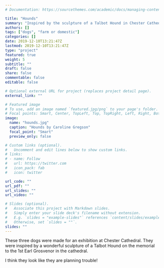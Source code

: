 ```yaml
---
# Documentation: https://sourcethemes.com/academic/docs/managing-content/

title: "Hounds"
summary: "Inspired by the sculpture of a Talbot Hound in Chester Cathedral."
authors: []
tags: ["dogs", "farm or domestic"]
categories: []
date: 2019-12-10T13:21:47Z
lastmod: 2019-12-10T13:21:47Z
type: "project"
featured: true
weight: 5
subtitle: ""
draft: false
share: false
commentable: false
editable: false

# Optional external URL for project (replaces project detail page).
external_link: ""

# Featured image
# To use, add an image named `featured.jpg/png` to your page's folder.
# Focal points: Smart, Center, TopLeft, Top, TopRight, Left, Right, BottomLeft, Bottom, BottomRight.
image:
  name: "hounds.jpg"
  caption: "Hounds by Caroline Gregson"
  focal_point: "Smart"
  preview_only: false

# Custom links (optional).
#   Uncomment and edit lines below to show custom links.
# links:
# - name: Follow
#   url: https://twitter.com
#   icon_pack: fab
#   icon: twitter

url_code: ""
url_pdf: ""
url_slides: ""
url_video: ""

# Slides (optional).
#   Associate this project with Markdown slides.
#   Simply enter your slide deck's filename without extension.
#   E.g. `slides = "example-slides"` references `content/slides/example-slides.md`.
#   Otherwise, set `slides = ""`.
slides: ""
---
```

These three dogs were made for an exhibition at Chester Cathedral. They were inspired 
by a wonderful sculpture of a Talbot Hound on the memorial to the 
1st Earl Grosvenor in the cathedral. 

I think they look like they are planning trouble!  

